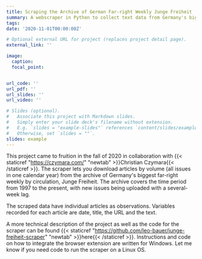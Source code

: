 ```yaml
---
title: Scraping the Archive of German Far-right Weekly Junge Freiheit
summary: A webscraper in Python to collect text data from Germany's biggest weekly far-right newspaper.
tags:
date: '2020-11-01T00:00:00Z'

# Optional external URL for project (replaces project detail page).
external_link: ''

image:
  caption: 
  focal_point:


url_code: ''
url_pdf: ''
url_slides: ''
url_video: ''

# Slides (optional).
#   Associate this project with Markdown slides.
#   Simply enter your slide deck's filename without extension.
#   E.g. `slides = "example-slides"` references `content/slides/example-slides.md`.
#   Otherwise, set `slides = ""`.
slides: example
---
```


This project came to fruition in the fall of 2020 in collaboration with {{< staticref "https://czymara.com/" "newtab" >}}Christian Czymara{{< /staticref >}}. The scraper lets you download articles by volume (all issues in one calendar year) from the archive of Germany's biggest far-right weekly by circulation, Junge Freiheit. The archive covers the time period from 1997 to the present, with new issues being uploaded with a several-week lag. 

The scraped data have individual articles as observations. Variables recorded for each article are date, title, the URL and the text. 

A more technical description of the project as well as the code for the scraper can be found {{< staticref "https://github.com/leo-bauer/junge-freiheit-scraper" "newtab" >}}here{{< /staticref >}}. Instructions and code on how to integrate the browser extension are written for Windows. Let me know if you need code to run the scraper on a Linux OS. 

